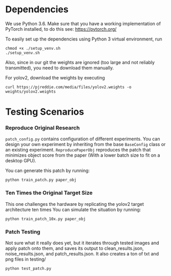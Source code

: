 # Dependencies
We use Python 3.6.
Make sure that you have a working implementation of PyTorch installed,
to do this see: https://pytorch.org/

To easily set up the dependencies using Python 3 virtual environment, run
```
chmod +x ./setup_venv.sh
./setup_venv.sh
```

Also, since in our git the weights are ignored (too large and not reliably transmitted),
you need to download them manually.

For yolov2, download the weights by executing
```
curl https://pjreddie.com/media/files/yolov2.weights -o weights/yolov2.weights
```

# Testing Scenarios
### Reproduce Original Research
`patch_config.py` contains configuration of different experiments.
You can design your own experiment by inheriting from the base `BaseConfig`
class or an existing experiment. `ReproducePaperObj` reproduces the patch that
minimizes object score from the paper (With a lower batch size to fit on a
desktop GPU).

You can generate this patch by running:
```
python train_patch.py paper_obj
```
### Ten Times the Original Target Size
This one challenges the hardware by replicating the yolov2 target architecture ten times
You can simulate the situation by running:
```
python train_patch_10x.py paper_obj
```
### Patch Testing
Not sure what it really does yet, but it iterates through tested images and apply patch onto them, and saves its output
to clean_results.json, noise_results.json, and patch_results.json. It also creates a ton of txt and png files in testing/
```
python test_patch.py
```